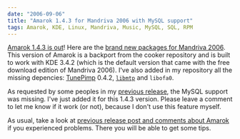 ```yaml
---
date: "2006-09-06"
title: "Amarok 1.4.3 for Mandriva 2006 with MySQL support"
tags: Amarok, KDE, Linux, Mandriva, Music, MySQL, SQL, RPM
---
```


[Amarok 1.4.3 is
out](https://web.archive.org/web/20070203004155/https://amarok.kde.org/content/view/81/66/)!
Here are the [brand new packages for Mandriva
2006](https://github.com/kdeldycke/mandriva-specs). This version of Amarok is a
backport from the cooker repository and is built to work with KDE 3.4.2 (which
is the default version that came with the free download edition of Mandriva
2006). I've also added in my repository all the missing depencies:
[TunePimp](https://wiki.musicbrainz.org/History:libtunepimp) 0.4.2,
[`libmtp`](https://libmtp.sourceforge.net) and `libofa0`.

As requested by some peoples in my [previous
release](https://kevin.deldycke.com/2006/08/amarok-142-final-for-mandriva-2006/),
the MySQL support was missing. I've just added it for this 1.4.3 version.
Please leave a comment to let me know if it work (or not), because I don't use
this feature myself.

As usual, take a look at [previous release post and comments about
Amarok]({tag}amarok) if you experienced problems. There you will be able to get
some tips.
